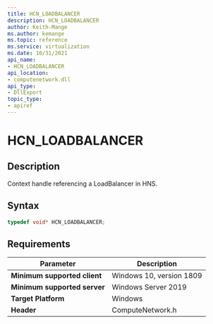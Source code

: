 ```yaml
---
title: HCN_LOADBALANCER
description: HCN_LOADBALANCER
author: Keith-Mange
ms.author: kemange
ms.topic: reference
ms.service: virtualization
ms.date: 10/31/2021
api_name:
- HCN_LOADBALANCER
api_location:
- computenetwork.dll
api_type:
- DllExport
topic_type: 
- apiref
---
```

# HCN_LOADBALANCER

## Description

Context handle referencing a LoadBalancer in HNS.

## Syntax

```cpp
typedef void* HCN_LOADBALANCER;
```


## Requirements

|Parameter|Description|
|---|---|
| **Minimum supported client** | Windows 10, version 1809 |
| **Minimum supported server** | Windows Server 2019 |
| **Target Platform** | Windows |
| **Header** | ComputeNetwork.h |

